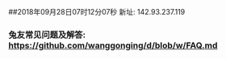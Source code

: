 ##2018年09月28日07时12分07秒 新址: 142.93.237.119
### 兔友常见问题及解答: https://github.com/wanggonging/d/blob/w/FAQ.md
